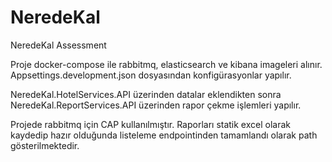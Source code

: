 # NeredeKal
NeredeKal Assessment

Proje docker-compose ile rabbitmq, elasticsearch ve kibana imageleri alınır. Appsettings.development.json dosyasından konfigürasyonlar yapılır.

NeredeKal.HotelServices.API üzerinden datalar eklendikten sonra NeredeKal.ReportServices.API üzerinden rapor çekme işlemleri yapılır.

Projede rabbitmq için CAP kullanılmıştır. Raporları statik excel olarak kaydedip hazır olduğunda listeleme endpointinden tamamlandı olarak path gösterilmektedir.
